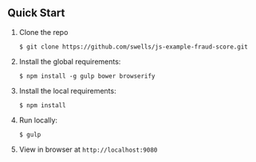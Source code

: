 ## Quick Start

1. Clone the repo

   ```
   $ git clone https://github.com/swells/js-example-fraud-score.git

   ```

2. Install the global requirements:

   ```
   $ npm install -g gulp bower browserify
   ```

3. Install the local requirements: 

   ```
   $ npm install
   ```

4. Run locally: 

   ```
   $ gulp
   ```

5.  View in browser at `http://localhost:9080`

